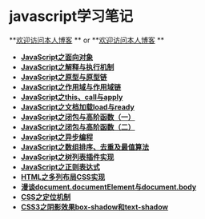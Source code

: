 # javascript学习笔记

**[欢迎访问本人博客](http://blog.codingplayboy.com) **
or
**[欢迎访问本人博客](http://note.codingplayboy.com) **

- **[JavaScript之面向对象](https://github.com/codingplayboy/javascript_notes/blob/master/js_object.md)**
- **[JavaScript之解释与执行机制](https://github.com/codingplayboy/javascript_notes/blob/master/js_compileRun.md)**
- **[JavaScript之原型与原型链](https://github.com/codingplayboy/javascript_notes/blob/master/js_prototype.md)**
- **[JavaScript之作用域与作用域链](https://github.com/codingplayboy/javascript_notes/blob/master/js_scope.md)**
- **[JavaScript之this、call与apply](https://github.com/codingplayboy/javascript_notes/blob/master/js_executionContext.md)**
- **[JavaScript之文档加载load与ready](https://github.com/codingplayboy/javascript_notes/blob/master/js_domReady.md)**
- **[JavaScript之闭包与高阶函数（一）](https://github.com/codingplayboy/javascript_notes/blob/master/js_closureFunc.md)**
- **[JavaScript之闭包与高阶函数（二）](https://github.com/codingplayboy/javascript_notes/blob/master/js_func.md)**
- **[JavaScript之异步编程](https://github.com/codingplayboy/javascript_notes/blob/master/js_asynCoding.md)**
- **[JavaScript之数组排序、去重及最值算法](https://github.com/codingplayboy/javascript_notes/blob/master/js_arrAlgortithm.md)**
- **[JavaScript之树列表插件实现](https://github.com/codingplayboy/javascript_notes/blob/master/js_treeview_plugin.md)**
- **[JavaScript之正则表达式](https://github.com/codingplayboy/javascript_notes/blob/master/js_regexp.md)**
- **[HTML之多列布局CSS实现](https://github.com/codingplayboy/javascript_notes/blob/master/html_columns.md)**
- **[漫谈document.documentElement与document.body](https://github.com/codingplayboy/javascript_notes/blob/master/html_dbody.md)**
- **[CSS之定位机制](https://github.com/codingplayboy/javascript_notes/blob/master/css_position.md)**
- **[CSS3之阴影效果box-shadow和text-shadow](https://github.com/codingplayboy/javascript_notes/blob/master/css_shadow.md)**
